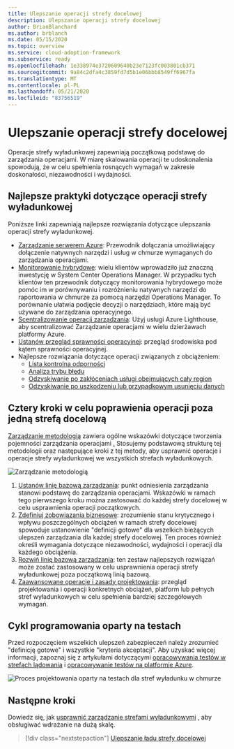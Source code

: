 ```yaml
---
title: Ulepszanie operacji strefy docelowej
description: Ulepszanie operacji strefy docelowej
author: BrianBlanchard
ms.author: brblanch
ms.date: 05/15/2020
ms.topic: overview
ms.service: cloud-adoption-framework
ms.subservice: ready
ms.openlocfilehash: 1e338974e3720609640b23e7123fc003801cb371
ms.sourcegitcommit: 9a84c2dfa4c3859fd7d5b1e06bbb8549ff6967fa
ms.translationtype: MT
ms.contentlocale: pl-PL
ms.lasthandoff: 05/21/2020
ms.locfileid: "83756519"
---
```

# <a name="improve-landing-zone-operations"></a>Ulepszanie operacji strefy docelowej

Operacje strefy wyładunkowej zapewniają początkową podstawę do zarządzania operacjami. W miarę skalowania operacji te udoskonalenia spowodują, że w celu spełnienia rosnących wymagań w zakresie doskonałości, niezawodności i wydajności.

## <a name="landing-zone-operations-best-practices"></a>Najlepsze praktyki dotyczące operacji strefy wyładunkowej

Poniższe linki zapewniają najlepsze rozwiązania dotyczące ulepszania operacji strefy wyładunkowej.

- [Zarządzanie serwerem Azure](../../manage/azure-server-management/index.md): Przewodnik dołączania umożliwiający dołączenie natywnych narzędzi i usług w chmurze wymaganych do zarządzania operacjami.
- [Monitorowanie hybrydowe](../../manage/monitor/index.md): wielu klientów wprowadziło już znaczną inwestycję w System Center Operations Manager. W przypadku tych klientów ten przewodnik dotyczący monitorowania hybrydowego może pomóc im w porównywaniu i rozróżnieniu natywnych narzędzi do raportowania w chmurze za pomocą narzędzi Operations Manager. To porównanie ułatwia podjęcie decyzji o narzędziach, które mają być używane do zarządzania operacyjnego.
- [Scentralizowanie operacji zarządzania](../../manage/centralize-operations.md): Użyj usługi Azure Lighthouse, aby scentralizować Zarządzanie operacjami w wielu dzierżawach platformy Azure.
- [Ustanów przegląd sprawności operacyjnej](../../manage/operational-fitness-review.md): przegląd środowiska pod kątem sprawności operacyjnej.
- Najlepsze rozwiązania dotyczące operacji związanych z obciążeniem:
  - [Lista kontrolna odporności](https://docs.microsoft.com/azure/architecture/checklist/resiliency-per-service?toc=/azure/cloud-adoption-framework/toc.json&bc=/azure/cloud-adoption-framework/_bread/toc.json)
  - [Analiza trybu błędu](https://docs.microsoft.com/azure/architecture/resiliency/failure-mode-analysis?toc=/azure/cloud-adoption-framework/toc.json&bc=/azure/cloud-adoption-framework/_bread/toc.json)
  - [Odzyskiwanie po zakłóceniach usługi obejmujących cały region](https://docs.microsoft.com/azure/architecture/resiliency/recovery-loss-azure-region?toc=/azure/cloud-adoption-framework/toc.json&bc=/azure/cloud-adoption-framework/_bread/toc.json)
  - [Odzyskiwanie po uszkodzeniu lub przypadkowym usunięciu danych](https://docs.microsoft.com/azure/architecture/framework/resiliency/data-management?toc=/azure/cloud-adoption-framework/toc.json&bc=/azure/cloud-adoption-framework/_bread/toc.json)

## <a name="four-steps-to-improve-operations-beyond-a-single-landing-zone"></a>Cztery kroki w celu poprawienia operacji poza jedną strefą docelową

[Zarządzanie metodologią](../../manage/index.md) zawiera ogólne wskazówki dotyczące tworzenia pojemności zarządzania operacjami [.](../../manage/index.md) Stosujemy podstawową strukturę tej metodologii oraz następujące kroki z tej metody, aby usprawnić operacje i operacje strefy wyładunkowej we wszystkich strefach wyładunkowych.

<!-- cSpell:ignore caf -->

![Zarządzanie metodologią](../../_images/manage/caf-manage.png)

1. [Ustanów linię bazową zarządzania](../../manage/azure-server-management/index.md): punkt odniesienia zarządzania stanowi podstawę do zarządzania operacjami. Wskazówki w ramach tego pierwszego kroku można zastosować do każdej strefy docelowej w celu usprawnienia operacji początkowych.
2. [Zdefiniuj zobowiązania biznesowe](../../manage/considerations/business-alignment.md): zrozumienie stanu krytycznego i wpływu poszczególnych obciążeń w ramach strefy docelowej spowoduje ustanowienie "definicji gotowe" dla wszelkich bieżących ulepszeń zarządzania dla każdej strefy docelowej. Ten proces również określi wymagania dotyczące niezawodności, wydajności i operacji dla każdego obciążenia.
3. [Rozwiń linię bazową zarządzania](../../manage/best-practices.md): ten zestaw najlepszych rozwiązań może zostać zastosowany w celu usprawnienia operacji strefy wyładunkowej poza początkową linią bazową.
4. [Zaawansowane operacje i zasady projektowania](../../manage/design-principles.md): przegląd projektowania i operacji konkretnych obciążeń, platform lub pełnych stref wyładunkowych w celu spełnienia bardziej szczegółowych wymagań.

## <a name="test-driven-development-cycle"></a>Cykl programowania oparty na testach

Przed rozpoczęciem wszelkich ulepszeń zabezpieczeń należy zrozumieć "definicję gotowe" i wszystkie "kryteria akceptacji". Aby uzyskać więcej informacji, zapoznaj się z artykułami dotyczącymi [opracowywania testów w strefach lądowania](./test-driven-development.md) i [opracowywanie testów na platformie Azure](./azure-test-driven-development.md).

![Proces projektowania oparty na testach dla stref wyładunku w chmurze](../../_images/ready/test-driven-development-process.png)

## <a name="next-steps"></a>Następne kroki

Dowiedz się, jak [usprawnić zarządzanie strefami wyładunkowymi](./landing-zone-governance.md) , aby obsługiwać wdrażanie na dużą skalę.

> [!div class="nextstepaction"]
> [Ulepszanie ładu strefy docelowej](./landing-zone-governance.md)

